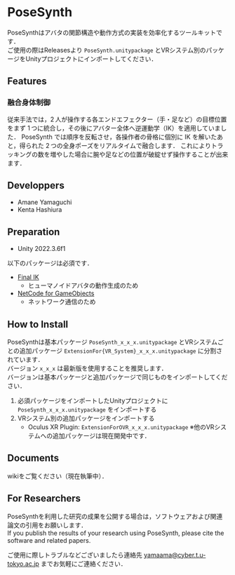 # PoseSynth
PoseSynthはアバタの関節構造や動作方式の実装を効率化するツールキットです．<br>
ご使用の際はReleasesより `PoseSynth.unitypackage` とVRシステム別のパッケージをUnityプロジェクトにインポートしてください．<br>

## Features
### 融合身体制御
従来手法では，2 人が操作する各エンドエフェクター（手・足など）の目標位置をまず 1 つに統合し，その後にアバター全体へ逆運動学（IK）を適用していました．
PoseSynth では順序を反転させ，各操作者の骨格に個別に IK を解いたあと，得られた 2 つの全身ポーズをリアルタイムで融合します．
これによりトラッキングの数を増やした場合に腕や足などの位置が破綻せず操作することが出来ます．

## Developpers
- Amane Yamaguchi
- Kenta Hashiura

## Preparation
- Unity 2022.3.6f1

以下のパッケージは必須です．
- [Final IK](https://assetstore.unity.com/packages/tools/animation/final-ik-14290?locale=ja-JP&srsltid=AfmBOorUUYiQTAoEkpdjBnK3XMrzI5K-kmmlXV9W8mSsx6QrRtlcSQRm)<br>
  - ヒューマノイドアバタの動作生成のため
- [NetCode for GameObjects](https://unity.com/ja/products/netcode)<br>
  - ネットワーク通信のため

## How to Install
PoseSynthは基本パッケージ `PoseSynth_x_x_x.unitypackage` とVRシステムごとの追加パッケージ `ExtensionFor{VR_System}_x_x_x.unitypackage` に分割されています．<br>
バージョン `x_x_x` は最新版を使用することを推奨します．<br>
バージョンは基本パッケージと追加パッケージで同じものをインポートしてください．<br>
1. 必須パッケージをインポートしたUnityプロジェクトに `PoseSynth_x_x_x.unitypackage` をインポートする
2. VRシステム別の追加パッケージをインポートする
    - Oculus XR Plugin: `ExtensionForOVR_x_x_x.unitypackage`
※他のVRシステムへの追加パッケージは現在開発中です．<br>

## Documents
wikiをご覧ください（現在執筆中）．

## For Researchers
PoseSynthを利用した研究の成果を公開する場合は，ソフトウェアおよび関連論文の引用をお願いします．<br>
If you publish the results of your research using PoseSynth, please cite the software and related papers.<br>

ご使用に際しトラブルなどございましたら連絡先 yamaama@cyber.t.u-tokyo.ac.jp までお気軽にご連絡ください．

